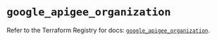# `google_apigee_organization`

Refer to the Terraform Registry for docs: [`google_apigee_organization`](https://registry.terraform.io/providers/hashicorp/google/5.37.0/docs/resources/apigee_organization).
